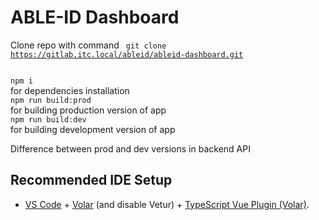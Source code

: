 # ABLE-ID Dashboard

Clone repo with command
<code>
git clone https://gitlab.itc.local/ableid/ableid-dashboard.git
</code>

<code>
npm i
</code> for dependencies installation

<code>
npm run build:prod
</code> for building production version of app

<code>
npm run build:dev
</code> for building development version of app

Difference between prod and dev versions in backend API

## Recommended IDE Setup
- [VS Code](https://code.visualstudio.com/) + [Volar](https://marketplace.visualstudio.com/items?itemName=Vue.volar) (and disable Vetur) + [TypeScript Vue Plugin (Volar)](https://marketplace.visualstudio.com/items?itemName=Vue.vscode-typescript-vue-plugin).